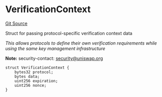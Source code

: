 # VerificationContext
[Git Source](https://github.com/Uniswap/emissary/blob/73d4c334089f173fa867450ba717f1216afcec61/src/types/VerificationContext.sol)

Struct for passing protocol-specific verification context data

*This allows protocols to define their own verification requirements
while using the same key management infrastructure*

**Note:**
security-contact: security@uniswap.org


```solidity
struct VerificationContext {
    bytes32 protocol;
    bytes data;
    uint256 expiration;
    uint256 nonce;
}
```

